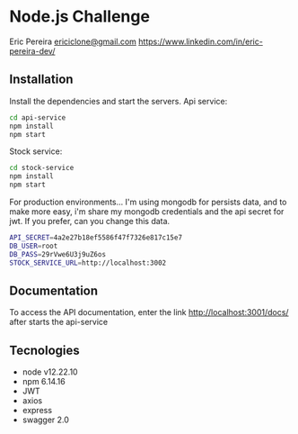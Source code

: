 # Node.js Challenge

Eric Pereira
ericiclone@gmail.com
https://www.linkedin.com/in/eric-pereira-dev/

## Installation

Install the dependencies and start the servers.
Api service:
```sh
cd api-service
npm install
npm start
```
Stock service:
```sh
cd stock-service
npm install
npm start
```

For production environments...
I'm using mongodb for persists data, and to make more easy, i'm share my mongodb credentials and the api secret for jwt. If you prefer, can you change this data.
```sh
API_SECRET=4a2e27b18ef5586f47f7326e817c15e7
DB_USER=root
DB_PASS=29rVwe6U3j9uZ6os
STOCK_SERVICE_URL=http://localhost:3002
```

## Documentation

To access the API documentation, enter the link [http://localhost:3001/docs/](http://localhost:3001/docs/)  after starts the api-service

## Tecnologies
- node v12.22.10
- npm 6.14.16
- JWT
- axios
- express
- swagger 2.0